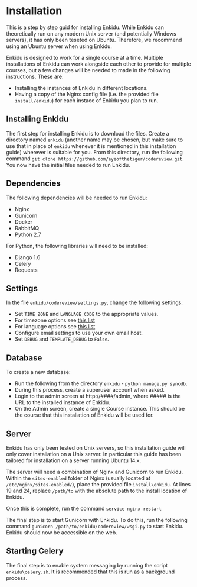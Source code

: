# Installation

This is a step by step guid for installing Enkidu. While Enkidu can theoretically run on any modern Unix server (and potentially Windows servers), it has only been teseted on Ubuntu. Therefore, we recommend using an Ubuntu server when using Enkidu.

Enkidu is designed to work for a single course at a time. Multiple installations of Enkidu can work alongside each other to provide for multiple courses, but a few changes will be needed to made in the following instructions. These are:
* Installing the instances of Enkidu in different locations.
* Having a copy of the Nginx config file (i.e. the provided file `install/enkidu`) for each instace of Enkidu you plan to run.

## Installing Enkidu

The first step for installing Enkidu is to download the files. Create a directory named `enkidu` (another name may be chosen, but make sure to use that in place of `enkidu` whenever it is mentioned in this installation guide) wherever is suitable for you. From this directory, run the following command `git clone https://github.com/eyeofthetiger/codereview.git`. You now have the initial files needed to run Enkidu.

## Dependencies

The following dependencies will be needed to run Enkidu:

* Nginx
* Gunicorn
* Docker
* RabbitMQ
* Python 2.7

For Python, the following libraries will need to be installed:
* Django 1.6
* Celery
* Requests

## Settings

In the file `enkidu/codereview/settings.py`, change the following settings:
* Set `TIME_ZONE` and `LANGUAGE_CODE` to the appropriate values.
 * For timezone options see [this list](http://en.wikipedia.org/wiki/List_of_tz_database_time_zones)
 * For language options see [this list](http://www.i18nguy.com/unicode/language-identifiers.html)
* Configure email settings to use your own email host.
* Set `DEBUG` and `TEMPLATE_DEBUG` to `False`.

## Database

To create a new database:
* Run the following from the directory `enkidu` - `python manage.py syncdb`.
* During this process, create a superuser account when asked.
* Login to the admin screen at http://####/admin, where ##### is the URL to the installed instance of Enkidu.
* On the Admin screen, create a single Course instance. This should be the course that this installation of Enkidu will be used for.

## Server

Enkidu has only been tested on Unix servers, so this installation guide will only cover installation on a Unix server. In particular this guide has been tailored for installation on a server running Ubuntu 14.x.

The server will need a combination of Nginx and Gunicorn to run Enkidu. Within the `sites-enabled` folder of Nginx (usually located at `/etc/nginx/sites-enabled/`), place the provided file `install\enkidu`. At lines 19 and 24, replace `/path/to` with the absolute path to the install location of Enkidu.

Once this is complete, run the command `service nginx restart`

The final step is to start Gunicorn with Enkidu. To do this, run the following command `gunicorn /path/to/enkidu/codereview/wsgi.py` to start Enkidu. Enkidu should now be accessible on the web.

## Starting Celery

The final step is to enable system messaging by running the script `enkidu\celery.sh`. It is recommended that this is run as a background process.

